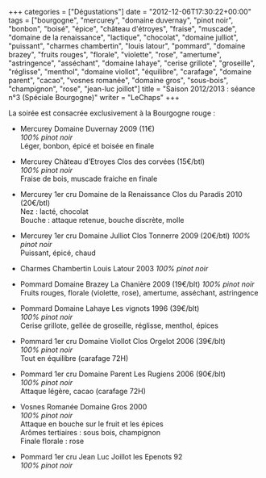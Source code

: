 +++
categories = ["Dégustations"]
date = "2012-12-06T17:30:22+00:00"
tags = ["bourgogne", "mercurey", "domaine duvernay", "pinot noir", "bonbon", "boisé", "épice", "château d'étroyes", "fraise", "muscade", "domaine de la renaissance", "lactique", "chocolat", "domaine julliot", "puissant", "charmes chambertin", "louis latour", "pommard", "domaine brazey", "fruits rouges", "florale", "violette", "rose", "amertume", "astringence", "asséchant", "domaine lahaye", "cerise grillote", "groseille", "réglisse", "menthol", "domaine viollot", "équilibre", "carafage", "domaine parent", "cacao", "vosnes romanée", "domaine gros", "sous-bois", "champignon", "rose", "jean-luc joillot"]
title = "Saison 2012/2013 : séance n°3 (Spéciale Bourgogne)"
writer = "LeChaps"
+++

La soirée est consacrée exclusivement à la Bourgogne rouge :

* Mercurey Domaine Duvernay 2009 (11€)  
_100% pinot noir_  
Léger, bonbon, épicé et boisée en finale

* Mercurey Château d'Etroyes Clos des corvées (15€/btl) <i class="fa fa-plus-circle"></i>  
_100% pinot noir_  
Fraise de bois, muscade fraiche en finale

* Mercurey 1er cru Domaine de la Renaissance Clos du Paradis 2010 (20€/btl)  
Nez : lacté, chocolat  
Bouche : attaque retenue, bouche discrète, molle

* Mercurey 1er cru Domaine Julliot Clos Tonnerre 2009 (20€/btl)
_100% pinot noir_  
Puissant, épicé, chaud

* Charmes Chambertin Louis Latour 2003
_100% pinot noir_  

* Pommard Domaine Brazey La Chanière 2009 (19€/blt)
_100% pinot noir_  
Fruits rouges, florale (violette, rose), amertume, asséchant, astringence

* Pommard Domaine Lahaye Les vignots 1996 (39€/blt) <i class="fa fa-plus-circle"></i>  
_100% pinot noir_  
Cerise grillote, gellée de groseille, réglisse, menthol, épices

* Pommard 1er cru Domaine Viollot Clos Orgelot 2006 (39€/blt) <i class="fa fa-plus-circle"></i> <i class="fa fa-plus-circle"></i>  
_100% pinot noir_  
Tout en équilibre (carafage 72H)

* Pommard 1er cru Domaine Parent Les Rugiens 2006 (90€/blt)  
_100% pinot noir_  
Attaque légère, cacao (carafage 72H)

* Vosnes Romanée Domaine Gros 2000 <i class="fa fa-plus-circle"></i>  
_100% pinot noir_  
Attaque en bouche sur le fruit et les épices  
Arômes tertiaires : sous bois, champignon  
Finale florale : rose

* Pommard 1er cru Jean Luc Joillot les Epenots 92 <i class="fa fa-plus-circle"></i>  
_100% pinot noir_  

